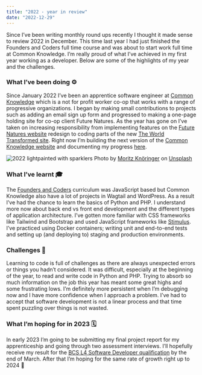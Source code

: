 ```yaml
---
title: "2022 - year in review"
date: "2022-12-29"
---
```


Since I’ve been writing monthly round ups recently I thought it made sense to review 2022 in December. This time last year I had just finished the Founders and Coders full time course and was about to start work full time at Common Knowledge. I’m really proud of what I’ve achieved in my first year working as a developer. Below are some of the highlights of my year and the challenges.

### What I’ve been doing ⚙️
Since January 2022 I’ve been an apprentice software engineer at [Common Knowledge](https://commonknowledge.coop/) which is a not for profit worker co-op that works with a range of progressive organizations.
I began by making small contributions to projects such as adding an email sign up form and progressed to making a one-page holding site for co-op client Future Natures. As the year has gone on I’ve taken on increasing responsibility from implementing features on the [Future Natures website](https://futurenatures.org/) redesign to coding parts of the new [The World Transformed site](https://theworldtransformed.org/).
Right now I’m building the next version of the [Common Knowledge website](https://alpha.commonknowledge.coop) and documenting my progress [here](https://alpha.commonknowledge.coop/writing/).

![2022 lightpainted with sparklers](https://images.unsplash.com/photo-1637769270420-e02b7419a721?ixlib=rb-4.0.3&ixid=MnwxMjA3fDB8MHxwaG90by1wYWdlfHx8fGVufDB8fHx8&auto=format&fit=crop&w=1770&q=80)
Photo by <a href="https://unsplash.com/@mokngr?utm_source=unsplash&utm_medium=referral&utm_content=creditCopyText">Moritz Knöringer</a> on <a href="https://unsplash.com/photos/LPj8vt3EoXE?utm_source=unsplash&utm_medium=referral&utm_content=creditCopyText">Unsplash</a>
  


### What I’ve learnt 🎓
The [Founders and Coders](https://www.foundersandcoders.com/) curriculum was JavaScript based but Common Knowledge also have a lot of projects in Wagtail and WordPress. As a result I’ve had the chance to learn the basics of Python and PHP. I understand more now about back end vs front end development and the different types of application architecture. I’ve gotten more familiar with CSS frameworks like Tailwind and Bootstrap and used JavaScript frameworks like [Stimulus](https://stimulus.hotwired.dev/). I’ve practiced using Docker containers; writing unit and end-to-end tests and setting up (and deploying to) staging and production environments.

### Challenges 🚨
Learning to code is full of challenges as there are always unexpected errors or things you hadn’t considered. It was difficult, especially at the beginning of the year, to read and write code in Python and PHP. Trying to absorb so much information on the job this year has meant some great highs and some frustrating lows. I’m definitely more persistent when I’m debugging now and I have more confidence when I approach a problem. I’ve had to accept that software development is not a linear process and that time spent puzzling over things is not wasted.

### What I’m hoping for in 2023 🗓
In early 2023 I’m going to be submitting my final project report for my apprenticeship and going through two assessment interviews. I’ll hopefully receive my result for the [BCS L4 Software Developer qualification](https://www.instituteforapprenticeships.org/apprenticeship-standards/software-developer-v1-1) by the end of March. After that I’m hoping for the same rate of growth right up to 2024 💫



